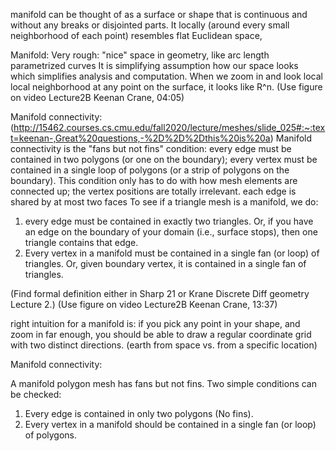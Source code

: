 manifold  can be thought of as a surface or shape that is continuous and without any breaks or disjointed parts. It locally (around every small neighborhood of each point) resembles flat Euclidean space,

Manifold:
Very rough: "nice" space in geometry, like arc length parametrized curves
It is simplifying assumption how our space looks which simplifies analysis and computation.
When we zoom in and look local local neighborhood at any point on the surface, it looks like R^n.
(Use figure on video Lecture2B Keenan Crane, 04:05)

Manifold connectivity: 
(http://15462.courses.cs.cmu.edu/fall2020/lecture/meshes/slide_025#:~:text=keenan-,Great%20questions,-%2D%2D%2Dthis%20is%20a) Manifold connectivity is the "fans but not fins" condition: every edge must be contained in two polygons (or one on the boundary); every vertex must be contained in a single loop of polygons (or a strip of polygons on the boundary). This condition only has to do with how mesh elements are connected up; the vertex positions are totally irrelevant.
 each edge is shared by at most two faces
To see if a triangle mesh is a manifold, we do:
1. every edge must be contained in exactly two triangles. Or, if you have an edge on the boundary of your domain (i.e., surface stops), then one triangle contains that edge.
2. Every vertex in a manifold must be contained in a single fan (or loop) of triangles. Or, given boundary vertex, it is contained in a single fan of triangles.

(Find formal definition either in Sharp 21 or Krane Discrete Diff geometry Lecture 2.)
(Use figure on video Lecture2B Keenan Crane, 13:37)



right intuition for a manifold is: if you pick any point in your shape, and zoom in far enough, you should be able to draw a regular coordinate grid with two distinct directions. (earth from space vs. from a specific location)

Manifold connectivity:

A manifold polygon mesh has fans but not fins.
Two simple conditions can be checked:
1. Every edge is contained in only two polygons (No fins).
2. Every vertex in a manifold should be contained in a single fan (or loop) of polygons.

